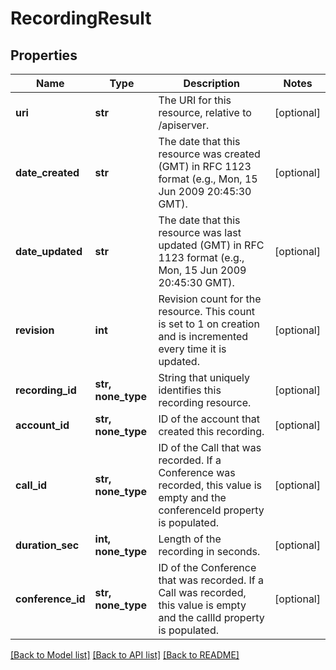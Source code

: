 # RecordingResult

## Properties
Name | Type | Description | Notes
------------ | ------------- | ------------- | -------------
**uri** | **str** | The URI for this resource, relative to /apiserver. | [optional] 
**date_created** | **str** | The date that this resource was created (GMT) in RFC 1123 format (e.g., Mon, 15 Jun 2009 20:45:30 GMT). | [optional] 
**date_updated** | **str** | The date that this resource was last updated (GMT) in RFC 1123 format (e.g., Mon, 15 Jun 2009 20:45:30 GMT). | [optional] 
**revision** | **int** | Revision count for the resource. This count is set to 1 on creation and is incremented every time it is updated. | [optional] 
**recording_id** | **str, none_type** | String that uniquely identifies this recording resource. | [optional] 
**account_id** | **str, none_type** | ID of the account that created this recording. | [optional] 
**call_id** | **str, none_type** | ID of the Call that was recorded. If a Conference was recorded, this value is empty and the conferenceId property is populated. | [optional] 
**duration_sec** | **int, none_type** | Length of the recording in seconds. | [optional] 
**conference_id** | **str, none_type** | ID of the Conference that was recorded. If a Call was recorded, this value is empty and the callId property is populated. | [optional] 

[[Back to Model list]](../README.md#documentation-for-models) [[Back to API list]](../README.md#documentation-for-api-endpoints) [[Back to README]](../README.md)


